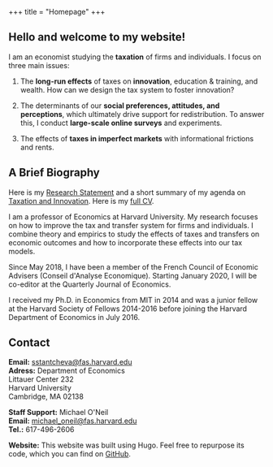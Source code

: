 +++
title = "Homepage"
+++

## Hello and welcome to my website!

I am an economist studying the **taxation** of firms and individuals. I focus on three main issues:

1) The **long-run effects** of taxes on **innovation**, education & training, and wealth. How can we design the tax system to foster innovation?

2) The determinants of our **social preferences, attitudes, and perceptions**, which ultimately drive support for redistribution. To answer this, I conduct **large-scale online surveys** and experiments.

3) The effects of **taxes in imperfect markets** with informational frictions and rents.

## A Brief Biography

Here is my [Research Statement](https://scholar.harvard.edu/files/stantcheva/files/stantcheva_research_statement_v1.pdf) and a short summary of my agenda on [Taxation and Innovation](https://www.nber.org/reporter/2018number3/stantcheva.html). Here is my [full CV](https://scholar.harvard.edu/files/stantcheva/files/cv_sstantcheva_nov2019.pdf).

I am a professor of Economics at Harvard University. My research focuses on how to improve the tax and transfer system for firms and individuals. I combine theory and empirics to study the effects of taxes and transfers on economic outcomes and how to incorporate these effects into our tax models.

Since May 2018, I have been a member of the French Council of Economic Advisers (Conseil d'Analyse Economique).  Starting January 2020, I will be co-editor at the Quarterly Journal of Economics.

I received my Ph.D. in Economics from MIT in 2014 and was a junior fellow at the Harvard Society of Fellows 2014-2016 before joining the Harvard Department of Economics in July 2016.

## Contact

**Email:** [sstantcheva@fas.harvard.edu](sstantcheva@fas.harvard.edu)  
**Adress:** 
Department of Economics  
Littauer Center 232  
Harvard University  
Cambridge, MA  02138  

**Staff Support:** Michael O'Neil  
**Email:** [michael_oneil@fas.harvard.edu](michael_oneil@fas.harvard.edu)  
**Tel.:** 617-496-2606  


**Website:** This website was built using Hugo. Feel free to repurpose its code, which you can find on [GitHub](https://github.com/cschesch/stefanie-stantcheva).